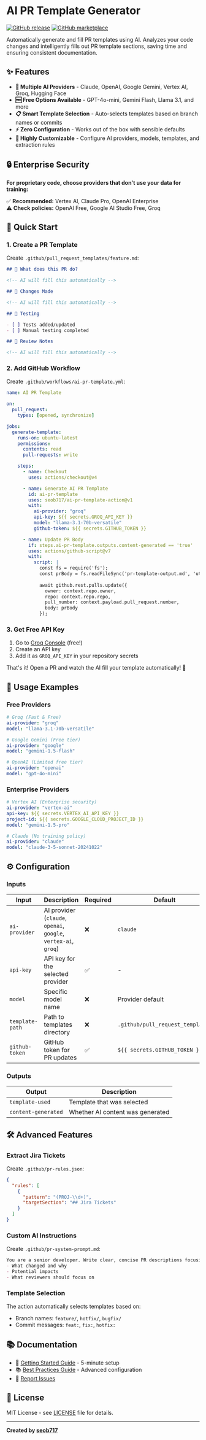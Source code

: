 # AI PR Template Generator

[![GitHub release](https://img.shields.io/github/release/seob717/ai-pr-template-action.svg)](https://github.com/seob717/ai-pr-template-action/releases)
[![GitHub marketplace](https://img.shields.io/badge/marketplace-ai--pr--template--generator-blue?logo=github)](https://github.com/marketplace/actions/ai-pr-template-generator)

Automatically generate and fill PR templates using AI. Analyzes your code changes and intelligently fills out PR template sections, saving time and ensuring consistent documentation.

## ✨ Features

- **🤖 Multiple AI Providers** - Claude, OpenAI, Google Gemini, Vertex AI, Groq, Hugging Face
- **🆓 Free Options Available** - GPT-4o-mini, Gemini Flash, Llama 3.1, and more
- **📋 Smart Template Selection** - Auto-selects templates based on branch names or commits
- **⚡ Zero Configuration** - Works out of the box with sensible defaults
- **🔧 Highly Customizable** - Configure AI providers, models, templates, and extraction rules

## 🔒 Enterprise Security

**For proprietary code, choose providers that don't use your data for training:**

✅ **Recommended:** Vertex AI, Claude Pro, OpenAI Enterprise  
⚠️ **Check policies:** OpenAI Free, Google AI Studio Free, Groq

## 🚀 Quick Start

### 1. Create a PR Template

Create `.github/pull_request_templates/feature.md`:

```markdown
## 🎯 What does this PR do?

<!-- AI will fill this automatically -->

## 🔄 Changes Made

<!-- AI will fill this automatically -->

## 🧪 Testing

- [ ] Tests added/updated
- [ ] Manual testing completed

## 📝 Review Notes

<!-- AI will fill this automatically -->
```

### 2. Add GitHub Workflow

Create `.github/workflows/ai-pr-template.yml`:

```yaml
name: AI PR Template

on:
  pull_request:
    types: [opened, synchronize]

jobs:
  generate-template:
    runs-on: ubuntu-latest
    permissions:
      contents: read
      pull-requests: write

    steps:
      - name: Checkout
        uses: actions/checkout@v4

      - name: Generate AI PR Template
        id: ai-pr-template
        uses: seob717/ai-pr-template-action@v1
        with:
          ai-provider: "groq"
          api-key: ${{ secrets.GROQ_API_KEY }}
          model: "llama-3.1-70b-versatile"
          github-token: ${{ secrets.GITHUB_TOKEN }}

      - name: Update PR Body
        if: steps.ai-pr-template.outputs.content-generated == 'true'
        uses: actions/github-script@v7
        with:
          script: |
            const fs = require('fs');
            const prBody = fs.readFileSync('pr-template-output.md', 'utf8');
            
            await github.rest.pulls.update({
              owner: context.repo.owner,
              repo: context.repo.repo,
              pull_number: context.payload.pull_request.number,
              body: prBody
            });
```

### 3. Get Free API Key

1. Go to [Groq Console](https://console.groq.com/keys) (free!)
2. Create an API key
3. Add it as `GROQ_API_KEY` in your repository secrets

That's it! Open a PR and watch the AI fill your template automatically! 🎉

## 📖 Usage Examples

### Free Providers

```yaml
# Groq (Fast & Free)
ai-provider: "groq"
model: "llama-3.1-70b-versatile"

# Google Gemini (Free tier)
ai-provider: "google" 
model: "gemini-1.5-flash"

# OpenAI (Limited free tier)
ai-provider: "openai"
model: "gpt-4o-mini"
```

### Enterprise Providers

```yaml
# Vertex AI (Enterprise security)
ai-provider: "vertex-ai"
api-key: ${{ secrets.VERTEX_AI_API_KEY }}
project-id: ${{ secrets.GOOGLE_CLOUD_PROJECT_ID }}
model: "gemini-1.5-pro"

# Claude (No training policy)
ai-provider: "claude"
model: "claude-3-5-sonnet-20241022"
```

## ⚙️ Configuration

### Inputs

| Input | Description | Required | Default |
|-------|-------------|----------|---------|
| `ai-provider` | AI provider (`claude`, `openai`, `google`, `vertex-ai`, `groq`) | ❌ | `claude` |
| `api-key` | API key for the selected provider | ✅ | - |
| `model` | Specific model name | ❌ | Provider default |
| `template-path` | Path to templates directory | ❌ | `.github/pull_request_templates` |
| `github-token` | GitHub token for PR updates | ✅ | `${{ secrets.GITHUB_TOKEN }}` |

### Outputs

| Output | Description |
|--------|-------------|
| `template-used` | Template that was selected |  
| `content-generated` | Whether AI content was generated |

## 🛠️ Advanced Features

### Extract Jira Tickets

Create `.github/pr-rules.json`:

```json
{
  "rules": [
    {
      "pattern": "(PROJ-\\d+)",
      "targetSection": "## Jira Tickets"
    }
  ]
}
```

### Custom AI Instructions

Create `.github/pr-system-prompt.md`:

```markdown
You are a senior developer. Write clear, concise PR descriptions focusing on:
- What changed and why
- Potential impacts  
- What reviewers should focus on
```

### Template Selection

The action automatically selects templates based on:
- Branch names: `feature/`, `hotfix/`, `bugfix/`
- Commit messages: `feat:`, `fix:`, `hotfix:`

## 📚 Documentation

- 📖 [Getting Started Guide](GETTING_STARTED.md) - 5-minute setup
- 📚 [Best Practices Guide](BEST_PRACTICES.md) - Advanced configuration
- 🐛 [Report Issues](https://github.com/seob717/ai-pr-template-action/issues)

## 📄 License

MIT License - see [LICENSE](LICENSE) file for details.

---

**Created by [seob717](https://github.com/seob717)**